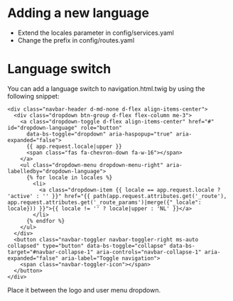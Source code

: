 # Adding a new language

- Extend the locales parameter in config/services.yaml
- Change the prefix in config/routes.yaml

# Language switch

You can add a language switch to navigation.html.twig by using the following snippet:

```
<div class="navbar-header d-md-none d-flex align-items-center">
  <div class="dropdown btn-group d-flex flex-column me-3">
    <a class="dropdown-toggle d-flex align-items-center" href="#" id="dropdown-language" role="button"
      data-bs-toggle="dropdown" aria-haspopup="true" aria-expanded="false">
      {{ app.request.locale|upper }}
      <span class="fas fa-chevron-down fa-w-16"></span>
    </a>
    <ul class="dropdown-menu dropdown-menu-right" aria-labelledby="dropdown-language">
      {% for locale in locales %}
        <li>
          <a class="dropdown-item {{ locale == app.request.locale ? 'active' : '' }}" href="{{ path(app.request.attributes.get('_route'), app.request.attributes.get('_route_params')|merge({"_locale": locale})) }}">{{ locale != '' ? locale|upper : 'NL' }}</a>
        </li>
      {% endfor %}
    </ul>
  </div>
  <button class="navbar-toggler navbar-toggler-right ms-auto collapsed" type="button" data-bs-toggle="collapse" data-bs-target="#navbar-collapse-1" aria-controls="navbar-collapse-1" aria-expanded="false" aria-label="Toggle navigation">
    <span class="navbar-toggler-icon"></span>
  </button>
</div>

```

Place it between the logo and user menu dropdown.
